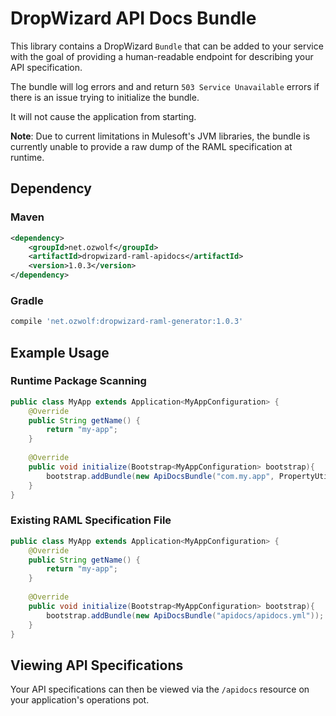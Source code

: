# DropWizard API Docs Bundle

This library contains a DropWizard `Bundle` that can be added to your service with the goal of providing a human-readable endpoint for describing your API specification.

The bundle will log errors and and return `503 Service Unavailable` errors if there is an issue trying to initialize the bundle.

It will not cause the application from starting.

**Note**: Due to current limitations in Mulesoft's JVM libraries, the bundle is currently unable to provide a raw dump of the RAML specification at runtime.

## Dependency

### Maven

```xml
<dependency>
    <groupId>net.ozwolf</groupId>
    <artifactId>dropwizard-raml-apidocs</artifactId>
    <version>1.0.3</version>
</dependency>
```

### Gradle

```gradle
compile 'net.ozwolf:dropwizard-raml-generator:1.0.3'
```

## Example Usage

### Runtime Package Scanning

```java
public class MyApp extends Application<MyAppConfiguration> {
    @Override
    public String getName() {
        return "my-app";
    }
    
    @Override
    public void initialize(Bootstrap<MyAppConfiguration> bootstrap){
        bootstrap.addBundle(new ApiDocsBundle("com.my.app", PropertyUtils.getValueFrom("application.properties", "version")));
    }
}
```

### Existing RAML Specification File

```java
public class MyApp extends Application<MyAppConfiguration> {
    @Override
    public String getName() {
        return "my-app";
    }
    
    @Override
    public void initialize(Bootstrap<MyAppConfiguration> bootstrap){
        bootstrap.addBundle(new ApiDocsBundle("apidocs/apidocs.yml"));
    }
}
```

## Viewing API Specifications

Your API specifications can then be viewed via the `/apidocs` resource on your application's operations pot.